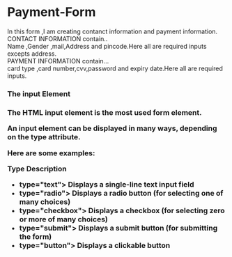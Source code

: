 # Payment-Form
In this form ,I am creating contanct information and payment information.
<br>
CONTACT INFORMATION contain..
<br>
Name ,Gender ,mail,Address and pincode.Here all are required inputs excepts address.
<br>
PAYMENT INFORMATION contain...
<br>
card type ,card number,cvv,password and expiry date.Here all are required inputs.
<br>
<h3>The input Element<h3>
The HTML input element is the most used form element.

An input element can be displayed in many ways, depending on the type attribute.

Here are some examples:

<b>Type	Description<b>
 <ul>
   <li> type="text">	Displays a single-line text input field</li>
<li> type="radio">	Displays a radio button (for selecting one of many choices)</li>
<li> type="checkbox">	Displays a checkbox (for selecting zero or more of many choices)</li>
<li> type="submit">	Displays a submit button (for submitting the form)</li>
<li> type="button">	Displays a clickable button</li>
  </ul>

